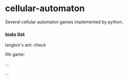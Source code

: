 # cellular-automaton
Several cellular automaton games implemented by python.

### todo list

  langton's ant: check
  
  life game: 
  
  ...
  
  ...
